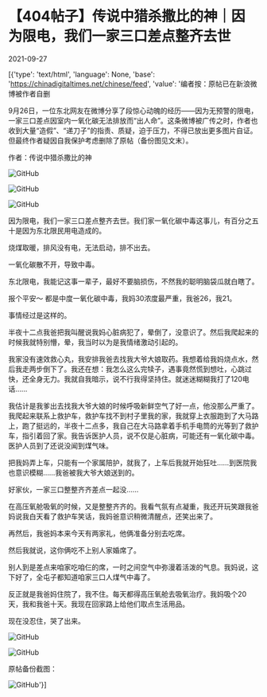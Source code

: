 # 【404帖子】传说中猎杀撒比的神｜因为限电，我们一家三口差点整齐去世

2021-09-27

[{'type': 'text/html', 'language': None, 'base': 'https://chinadigitaltimes.net/chinese/feed', 'value': '编者按：原帖已在新浪微博被作者自删

9月26日，一位东北网友在微博分享了段惊心动魄的经历——因为无预警的限电，一家三口差点因室内一氧化碳无法排放而“出人命”。这条微博被广传之时，作者也收到大量“造假”、“递刀子”的指责、质疑，迫于压力，不得已放出更多图片自证。但最终作者疑因自我保护考虑删除了原帖（备份图见文末）。

作者：传说中猎杀撒比的神

![GitHub](https://chinadigitaltimes.net/chinese/files/2021/09/image-1632735371262.png)

![GitHub](https://chinadigitaltimes.net/chinese/files/2021/09/image-1632735702789.png)

![GitHub](https://chinadigitaltimes.net/chinese/files/2021/09/image-1632735799633.png)





因为限电，我们一家三口差点整齐去世。我们家一氧化碳中毒这事儿，有百分之五十是因为东北限民用电造成的。

烧煤取暖，排风没有电，无法启动，排不出去。

一氧化碳散不开，导致中毒。

东北限电，我能记这事一辈子，最好不要脑损伤，不然我的聪明脑袋瓜就白瞎了。

报个平安～ 都是中度一氧化碳中毒，我妈30浓度最严重，我爸26，我21。

事情经过是这样的。

半夜十二点我爸把我叫醒说我妈心脏病犯了，晕倒了，没意识了。然后我爬起来的时候我就特别懵，晕，我当时以为是我情绪激动引起的。

我家没有速效救心丸，我安排我爸去找我大爷大娘取药。我想着给我妈烧点水，然后我走两步倒下了。我还在想：我怎么这么完犊子，遇事竟然慌到想吐，心跳过快，还全身无力。我就自我暗示，说不行我得坚持住。就迷迷糊糊我打了120电话……

我估计是我爹出去找我大爷大娘的时候呼吸新鲜空气了好一点，他没那么严重了。我爬起来联系上救护车，救护车找不到村子里我的家，我就穿上衣服跑到了大马路上，跑了挺远的，半夜十二点多，我自己在大马路拿着手机手电筒的光等到了救护车，指引着回了家。我告诉医护人员，说不仅是心脏病，可能还有一氧化碳中毒。医护人员到了还说没闻到煤气味。

把我妈弄上车，只能有一个家属陪护，就我了，上车后我就开始狂吐……到医院我也意识模糊……我爸被我大爷大娘送到的。

好家伙，一家三口整整齐齐差点一起没……

在高压氧舱吸氧的时候，又是整整齐齐的。我看气氛有点凝重，我还开玩笑跟我爸妈说我白天看了救护车笑话，我妈爸意识稍微清醒点，还笑出来了。

再然后，我爸妈本来今天有两家礼，他俩准备分别去吃席。

然后我就说，这你俩吃不上别人家婚席了。

别人到是差点来咱家吃咱仨的席，一时之间空气中弥漫着活泼的气息。我妈说，这下好了，全屯子都知道咱家三口人煤气中毒了。

反正就是我爸妈住院了，我不住。每天都得高压氧舱去吸氧治疗。我妈吸个20天，我和我爸十天。我现在回家路上给他们取点生活用品。

现在没忍住，哭了出来。





![GitHub](https://chinadigitaltimes.net/chinese/files/2021/09/image-1632734963245.png)

![GitHub](https://chinadigitaltimes.net/chinese/files/2021/09/image-1632734975742.png)



原帖备份截图：

![GitHub](https://chinadigitaltimes.net/chinese/files/2021/09/image-1632734875117.png)'}]
